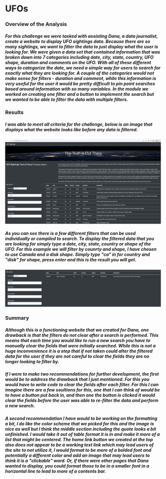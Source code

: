 # UFOs

### Overview of the Analysis 
##### For this challenge we were tasked with assisting Dana, a data journalist, create a website to display UFO sightings data. Because there are so many sightings, we want to filter the data to just display what the user is looking for. We were given a data set that contained information that was broken down into 7 categories including date, city, state, country, UFO shape, duration and comments on the UFO. With all of these different ways to categorize the date, we need a simple way for users to search for exactly what they are looking for. A couple of the categories would not make sense for filters - duration and comment, while this information is very useful for the user it would be pretty difficult to pin point searches based around information with so many variables. In the module we worked on creating one filter and a button to implement the search but we wanted to be able to filter the data with multiple filters. 

### Results 
##### I was able to meet all criteria for the challenge, below is an image that displays what the website looks like before any data is filtered. 
![Image_1](https://github.com/walzfran/UFOs/blob/main/UFO_Screenshot.png)

##### As you can see there is a few different filters that can be used individually or compiled to search. To display the filtered data that you are looking for simply type a date, city, state, country or shape of the UFO. For this example we will filter by counrty and shape, I have chosen to use Canada and a disk shape. Simply type "ca" in for country and "disk" for shape, press enter and this is the result you will get. 
![Image_2](https://github.com/walzfran/UFOs/blob/main/CA_Disk.png)

### Summary 
##### Although this is a functioning website that we created for Dana, one drawback is that the filters do not clear after a search is performed. This means that each time you would like to run a new search you have to manually clear the fields that were initially searched. While this is not a huge inconvenience it is a step that if not taken could alter the filtered data for the user if they are not careful to clear the fields they are no longer looking to filter by. 

##### If I were to make two recommendations for further development, the first would be to address the drawback that I just mentioned. For this you would have to write code to clear the fields after each filter. For this I can imagine there are a few soultions for this, one that I can think of would be to have a button put back in, and then one the button is clicked it would clear the fields before the user was able to re-filter the data and perform a new search. 

##### A second recommendation I have would to be working on the formatting a bit, I do like the color scheme that we picked for this and the image is nice as well but I think the middle section including the quote looks a bit unfinished. I would take it out of table format it is in and make it more of a list that might be centered. The home link button we created at the top also does not appear to be a working text link which may lead users of the site to not utilize it, I would format to be more of a bolded font and potentially a different color and add an image that may lead users to think it is a "clickable" word. Or, if there were other pages that Dana wanted to display, you could format those to be in a smaller font in a horizontal line to lead to more of a contents bar. 
